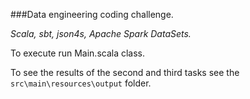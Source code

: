 ###Data engineering coding challenge.

_Scala, sbt, json4s, Apache Spark DataSets._

To execute run Main.scala class.

To see the results of the second and third tasks see the `src\main\resources\output` folder.